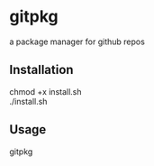 # gitpkg
a package manager for github repos
<h2>Installation</h2>
  chmod +x install.sh<br>
  ./install.sh
<h2>Usage</h2>
  gitpkg
